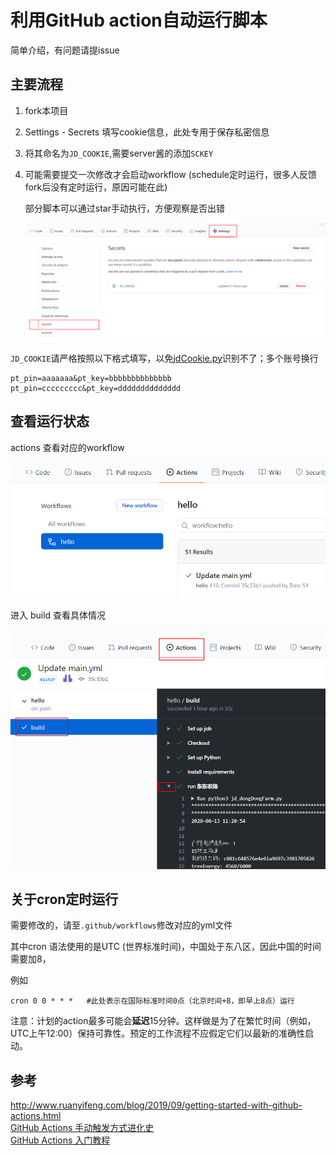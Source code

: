 # 利用GitHub action自动运行脚本

简单介绍，有问题请提issue

## 主要流程

1. fork本项目

2. Settings - Secrets    填写cookie信息，此处专用于保存私密信息

3. 将其命名为`JD_COOKIE`,需要server酱的添加`SCKEY`

4. 可能需要提交一次修改才会启动workflow (schedule定时运行，很多人反馈fork后没有定时运行，原因可能在此)  
  
   部分脚本可以通过star手动执行，方便观察是否出错

   ![Snipaste_2020-08-13_20-09-30](p/Snipaste_2020-08-13_20-09-30.png)

`JD_COOKIE`请严格按照以下格式填写，以免[jdCookie.py](https://github.com/Zero-S1/JD_tools/blob/master/jdCookie.py)识别不了；多个账号换行

```
pt_pin=aaaaaaa&pt_key=bbbbbbbbbbbbbb
pt_pin=ccccccccc&pt_key=dddddddddddddd
```



## 查看运行状态

actions 查看对应的workflow

![](p/Snipaste_2020-08-13_20-17-12.png)

进入 build  查看具体情况

![Snipaste_2020-08-13_20-18-10](p/Snipaste_2020-08-13_20-18-10.png)



## 关于cron定时运行

需要修改的，请至`.github/workflows`修改对应的yml文件

其中cron 语法使用的是UTC (世界标准时间)，中国处于东八区，因此中国的时间需要加8，

例如 

```shell
cron 0 0 * * *   #此处表示在国际标准时间0点（北京时间+8，即早上8点）运行
```

注意：计划的action最多可能会**延迟**15分钟。这样做是为了在繁忙时间（例如，UTC上午12:00）保持可靠性。预定的工作流程不应假定它们以最新的准确性启动。


## 参考
http://www.ruanyifeng.com/blog/2019/09/getting-started-with-github-actions.html  
[GitHub Actions 手动触发方式进化史](https://p3terx.com/archives/github-actions-manual-trigger.html)    
[GitHub Actions 入门教程](https://p3terx.com/archives/github-actions-started-tutorial.html)
